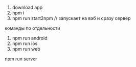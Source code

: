 1) download app
2) npm i
3) npm run start2npm // запускает на вэб и сразу сервер

команды по отдельности
1) npm run android
2) npm run ios
3) npm run web
    
npm run server
    